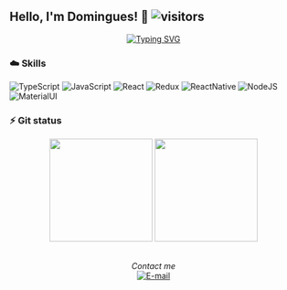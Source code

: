 ## Hello, I'm Domingues! 👋 ![visitors](https://visitor-badge.glitch.me/badge?page_id=thdomingues-dev/thdomingues-dev)
<div align="center">

[![Typing SVG](https://readme-typing-svg.herokuapp.com?font=ubuntu&size=26&color=1EF718&center=true&width=850&height=60&lines=Hello%2C+friend!+%3DD;My+name+is+Thales+a.k.a.+%22Domingues%22.;+Im+from+Brazil+and+currently+working+as+Software+Engineer+(Front-end).+)](https://git.io/typing-svg)
</div>

### :cloud: Skills
![TypeScript](https://img.shields.io/badge/TypeScript-007ACC?style=for-the-badge&logo=typescript&logoColor=white) ![JavaScript](https://img.shields.io/badge/JavaScript-F7DF1E?style=for-the-badge&logo=javascript&logoColor=black) ![React](https://img.shields.io/badge/React-20232A?style=for-the-badge&logo=react&logoColor=61DAFB) ![Redux](https://img.shields.io/badge/Redux-593D88?style=for-the-badge&logo=redux&logoColor=white) ![ReactNative](https://img.shields.io/badge/React_Native-20232A?style=for-the-badge&logo=react&logoColor=61DAFB) ![NodeJS](https://img.shields.io/badge/Node.js-43853D?style=for-the-badge&logo=node.js&logoColor=white) ![MaterialUI](https://img.shields.io/badge/Material--UI-0081CB?style=for-the-badge&logo=material-ui&logoColor=white)

### ⚡ Git status
<div align="center">
<img height="180em" src="http://github-readme-streak-stats.herokuapp.com/?user=thdomingues-dev&theme=dark&hide_border=true&background=DD272700&fire=16DD00&ring=DD7008&currStreakLabel=DD7008&currStreakNum=16DD00&sideNums=16DD00&sideLabels=DD7008&stroke=DDDDDD22" />
<img height="180em" src="https://github-readme-stats.vercel.app/api/top-langs/?username=thdomingues-dev&layout=compact&langs_count=7&theme=dark"/>
</div>

<br />
<!--
[![Linkedin](https://img.shields.io/badge/-LinkedIn-blue?style=flat-square&logo=Linkedin&logoColor=white&link=https://www.linkedin.com/in/thales-domingues/)](https://www.linkedin.com/in/thales-domingues/)
-->

<div align="center" display="flex">
  
_Contact me_
<br />
[![E-mail](https://img.shields.io/badge/-E--mail-red?style=flat-square&logo=Mail.Ru&logoColor=white)](mailto:thdomingues.dev@gmail.com)
</div>

<!--
**thdomingues-dev/thdomingues-dev** is a ✨ _special_ ✨ repository because its `README.md` (this file) appears on your GitHub profile.

Here are some ideas to get you started:

- 🔭 I’m currently working on ...
- 🌱 I’m currently learning ...
- 👯 I’m looking to collaborate on ...
- 🤔 I’m looking for help with ...
- 💬 Ask me about ...
- 📫 How to reach me: ...
- 😄 Pronouns: ...
- ⚡ Fun fact: ...
-->
